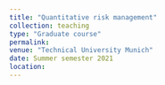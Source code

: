 ```yaml
---
title: "Quantitative risk management"
collection: teaching
type: "Graduate course"
permalink: 
venue: "Technical University Munich"
date: Summer semester 2021
location:
---
```


<!--- This is a description of a teaching experience. You can use markdown like any other post.

Heading 1
======

Heading 2
======

Heading 3
====== -->